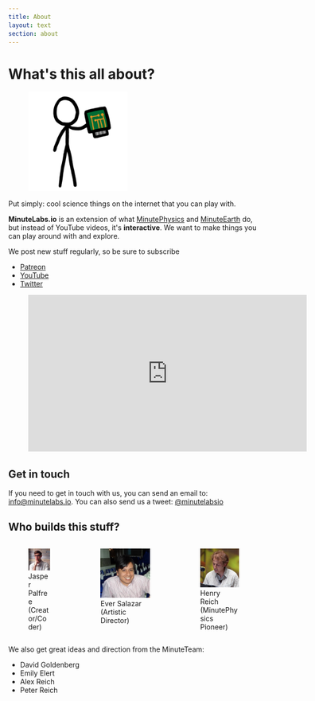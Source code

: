 ```yaml
---
title: About
layout: text
section: about
---
```


# What's this all about?

<figure class="is-pulled-right">
  <img src="/assets/images/decorations/Hardware.png" title="Microchip" width="200">
</figure>

Put simply: cool science things on the internet that you can play with.

**MinuteLabs.io** is an extension of what [MinutePhysics][mp] and [MinuteEarth][me] do, but instead of YouTube videos, it's **interactive**. We want to make things you can play around with and explore.

We post new stuff regularly, so be sure to subscribe
* [Patreon][sub]
* [YouTube][youtube]
* [Twitter][twitter]

<figure>
  <iframe width="560" height="315" src="https://www.youtube.com/embed/s5NIz-nW9EI" frameborder="0" allow="accelerometer; autoplay; encrypted-media; gyroscope; picture-in-picture" allowfullscreen></iframe>
</figure>

## Get in touch

If you need to get in touch with us, you can send an email to: [info@minutelabs.io](mailto:info@minutelabs.io). You can also send us a tweet: [@minutelabsio][twitter]


## Who builds this stuff?

<div class="columns is-centered">
  <div class="column is-narrow is-one-third">
    <figure class="image">
      <img class="is-rounded" src="/assets/images/people/jasper.jpg" alt="Jasper Palfree">
      <figcaption>
        Jasper Palfree <br> (Creator/Coder)
      </figcaption>
    </figure>
  </div>
  <div class="column is-narrow is-one-third">
    <figure class="image">
      <img class="is-rounded" src="/assets/images/people/ever.jpg" alt="Ever Salazar">
      <figcaption>
        Ever Salazar <br> (Artistic Director)
      </figcaption>
    </figure>
  </div>
  <div class="column is-narrow is-one-third">
    <figure class="image">
      <img class="is-rounded" src="/assets/images/people/Henry-Reich.png" alt="Henry Reich">
      <figcaption>
        Henry Reich <br> (MinutePhysics Pioneer)
      </figcaption>
    </figure>
  </div>
</div>

We also get great ideas and direction from the MinuteTeam:

* David Goldenberg
* Emily Elert
* Alex Reich
* Peter Reich

[twitter]: http://twitter.com/minutelabsio
[youtube]: https://www.youtube.com/user/minutelabsio
[mp]: http://youtube.com/minutephysics
[me]: http://youtube.com/minuteearth
[sub]: https://patreon.com/minutelabsio
